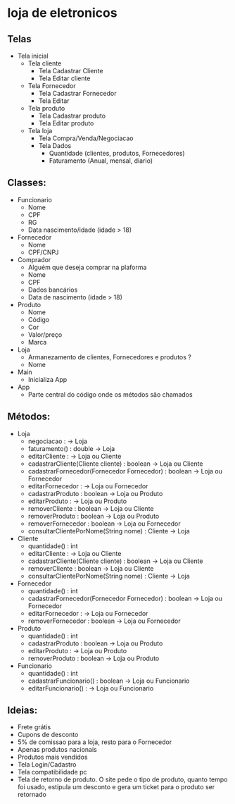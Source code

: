 # loja de eletronicos 

## Telas
- Tela inicial
    - Tela cliente
        - Tela Cadastrar Cliente
        - Tela Editar cliente
    - Tela Fornecedor
        - Tela Cadastrar Fornecedor
        - Tela Editar
    - Tela produto
        - Tela Cadastrar produto
        - Tela Editar produto
    - Tela loja
        - Tela Compra/Venda/Negociacao
        - Tela Dados 
            - Quantidade (clientes, produtos, Fornecedores)
            - Faturamento (Anual, mensal, diario)
    
## Classes: 
- Funcionario
    - Nome
    - CPF
    - RG
    - Data nascimento/idade (idade > 18)
- Fornecedor
    - Nome  
    - CPF/CNPJ 
- Comprador
    - Alguém que deseja comprar na plaforma
    - Nome 
    - CPF 
    - Dados bancários
    - Data de nascimento (idade > 18) 
- Produto
    - Nome 
    - Código 
    - Cor 
    - Valor/preço 
    - Marca
- Loja
    - Armanezamento de clientes, Fornecedores e produtos ? 
    - Nome
- Main
    - Inicializa App
- App 
    - Parte central do código onde os métodos são chamados

## Métodos:
- Loja
    - negociacao : -> Loja 
    - faturamento() : double -> Loja
    - editarCliente :  -> Loja ou Cliente 
    - cadastrarCliente(Cliente cliente) : boolean -> Loja ou Cliente 
    - cadastrarFornecedor(Fornecedor Fornecedor) : boolean -> Loja ou  Fornecedor
    - editarFornecedor : -> Loja ou Fornecedor
    - cadastrarProduto : boolean -> Loja ou Produto
    - editarProduto : -> Loja ou Produto
    - removerCliente : boolean -> Loja ou Cliente
    - removerProduto : boolean -> Loja ou Produto
    - removerFornecedor : boolean -> Loja ou Fornecedor
    - consultarClientePorNome(String nome) : Cliente -> Loja
- Cliente
    - quantidade() : int 
    - editarCliente :  -> Loja ou Cliente 
    - cadastrarCliente(Cliente cliente) : boolean -> Loja ou Cliente
    - removerCliente : boolean -> Loja ou Cliente
    - consultarClientePorNome(String nome) : Cliente -> Loja 
- Fornecedor
    - quantidade() : int 
    - cadastrarFornecedor(Fornecedor Fornecedor) : boolean -> Loja ou  Fornecedor
    - editarFornecedor : -> Loja ou Fornecedor
    - removerFornecedor : boolean -> Loja ou Fornecedor
- Produto
    - quantidade() : int
    - cadastrarProduto : boolean -> Loja ou Produto
    - editarProduto : -> Loja ou Produto 
    - removerProduto : boolean -> Loja ou Produto
- Funcionario
    - quantidade() : int
    - cadastrarFuncionario() : boolean -> Loja ou Funcionario
    - editarFuncionario() : -> Loja ou Funcionario

## Ideias:
- Frete grátis 
- Cupons de desconto 
- 5% de comissao para a loja, resto para o Fornecedor 
- Apenas produtos nacionais 
- Produtos mais vendidos 
- Tela Login/Cadastro
- Tela compatibilidade pc
- Tela de retorno de produto. O site pede o tipo de produto, quanto tempo foi usado, estipula um desconto e gera um ticket para o produto ser retornado

